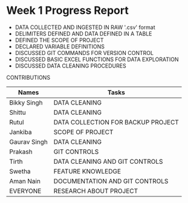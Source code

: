 # Week 1 Progress Report

  

*   DATA COLLECTED AND INGESTED IN RAW '.csv' format
*   DELIMITERS DEFINED AND DATA DEFINED IN A TABLE
*   DEFINED THE SCOPE OF PROJECT
*   DECLARED VARIABLE DEFINITIONS
*   DISCUSSED GIT COMMANDS FOR VERSION CONTROL
*   DISCUSSED BASIC EXCEL FUNCTIONS FOR DATA EXPLORATION
*   DISCUSSED DATA CLEANING PROCEDURES

  

CONTRIBUTIONS

| **Names** | **Tasks** |
| ---| --- |
| Bikky Singh | DATA CLEANING |
| Shittu | DATA CLEANING |
| Rutul | DATA COLLECTION FOR BACKUP PROJECT |
| Jankiba | SCOPE OF PROJECT |
| Gaurav Singh | DATA CLEANING |
| Prakash | GIT CONTROLS |
| Tirth | DATA CLEANING AND GIT CONTROLS |
| Swetha | FEATURE KNOWLEDGE |
| Aman Nain | DOCUMENTATION AND GIT CONTROLS |
| EVERYONE | RESEARCH ABOUT PROJECT |